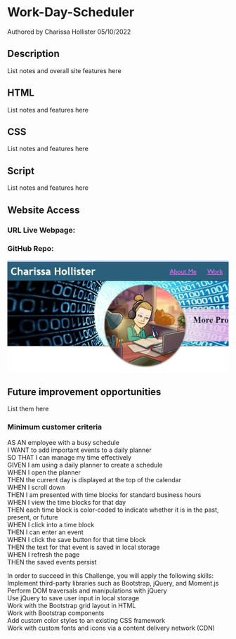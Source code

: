 # Work-Day-Scheduler

Authored by Charissa Hollister 05/10/2022

## Description
List notes and overall site features here<br />

## HTML
List notes and features here<br />

## CSS
List notes and features here<br />

## Script
List notes and features here<br />


## Website Access
### URL Live Webpage: 
### GitHub Repo:

![ScreenShot](./assets/images/ScreenshotWebPage.jpg)


## Future improvement opportunities
List them here<br />


### Minimum customer criteria
AS AN employee with a busy schedule<br />
I WANT to add important events to a daily planner<br />
SO THAT I can manage my time effectively<br />
GIVEN I am using a daily planner to create a schedule<br />
WHEN I open the planner<br />
THEN the current day is displayed at the top of the calendar<br />
WHEN I scroll down<br />
THEN I am presented with time blocks for standard business hours<br />
WHEN I view the time blocks for that day<br />
THEN each time block is color-coded to indicate whether it is in the past, present, or future<br />
WHEN I click into a time block<br />
THEN I can enter an event<br />
WHEN I click the save button for that time block<br />
THEN the text for that event is saved in local storage<br />
WHEN I refresh the page<br />
THEN the saved events persist<br />


In order to succeed in this Challenge, you will apply the following skills:<br />
Implement third-party libraries such as Bootstrap, jQuery, and Moment.js<br />
Perform DOM traversals and manipulations with jQuery<br />
Use jQuery to save user input in local storage<br />
Work with the Bootstrap grid layout in HTML<br />
Work with Bootstrap components<br />
Add custom color styles to an existing CSS framework<br />
Work with custom fonts and icons via a content delivery network (CDN)<br />
